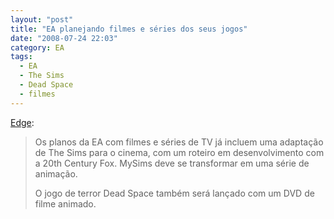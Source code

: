 ```yaml
---
layout: "post"
title: "EA planejando filmes e séries dos seus jogos"
date: "2008-07-24 22:03"
category: EA
tags:
  - EA
  - The Sims
  - Dead Space
  - filmes
---
```


[Edge](http://www.edge-online.com/news/ea-commits-hollywood):

> Os planos da EA com filmes e séries de TV já incluem uma adaptação de The Sims para o cinema, com um roteiro em desenvolvimento com a 20th Century Fox. MySims deve se transformar em uma série de animação.
>
> O jogo de terror Dead Space também será lançado com um DVD de filme animado. 
